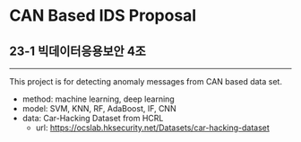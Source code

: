 # CAN Based IDS Proposal
## 23-1 빅데이터응용보안 4조
***
This project is for detecting anomaly messages from CAN based data set.
- method: machine learning, deep learning
- model: SVM, KNN, RF, AdaBoost, IF, CNN
- data: Car-Hacking Dataset from HCRL
  - url: https://ocslab.hksecurity.net/Datasets/car-hacking-dataset


